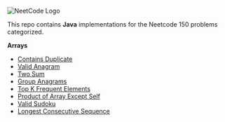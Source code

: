  ![NeetCode Logo](https://img.shields.io/badge/Neetcode-150-blueviolet?style=for-the-badge)

This repo contains **Java** implementations for the Neetcode 150 problems categorized.

**Arrays**
- [Contains Duplicate](Arrays/check-duplicate.java)
- [Valid Anagram](Arrays/valid-anagram.java)
- [Two Sum](Arrays/two-sum.java)
- [Group Anagrams](Arrays/group-anagrams.java)
- [Top K Frequent Elements](Arrays/k-frequent.java)
- [Product of Array Except Self](Arrays/product-of-array.java)
- [Valid Sudoku](Arrays/valid-sudoku.java)
- [Longest Consecutive Sequence](Arrays/longest-consecutive-seq.java)

